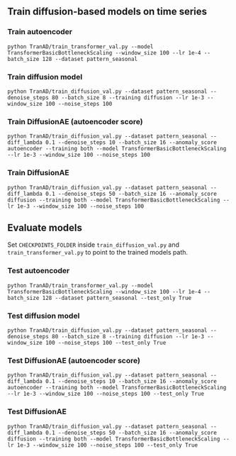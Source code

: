 ## Train diffusion-based models on time series

### Train autoencoder
```
python TranAD/train_transformer_val.py --model TransformerBasicBottleneckScaling --window_size 100 --lr 1e-4 --batch_size 128 --dataset pattern_seasonal
```

### Train diffusion model
```
python TranAD/train_diffusion_val.py --dataset pattern_seasonal --denoise_steps 80 --batch_size 8 --training diffusion --lr 1e-3 --window_size 100 --noise_steps 100 
```

### Train DiffusionAE (autoencoder score)
```
python TranAD/train_diffusion_val.py --dataset pattern_seasonal --diff_lambda 0.1 --denoise_steps 10 --batch_size 16 --anomaly_score autoencoder --training both --model TransformerBasicBottleneckScaling --lr 1e-3 --window_size 100 --noise_steps 100
```

### Train DiffusionAE
```
python TranAD/train_diffusion_val.py --dataset pattern_seasonal --diff_lambda 0.1 --denoise_steps 50 --batch_size 16 --anomaly_score diffusion --training both --model TransformerBasicBottleneckScaling --lr 1e-3 --window_size 100 --noise_steps 100
```

## Evaluate models


Set `CHECKPOINTS_FOLDER` inside `train_diffusion_val.py` and `train_transformer_val.py` to point to the trained models path.

### Test autoencoder
```
python TranAD/train_transformer_val.py --model TransformerBasicBottleneckScaling --window_size 100 --lr 1e-4 --batch_size 128 --dataset pattern_seasonal --test_only True
```

### Test diffusion model
```
python TranAD/train_diffusion_val.py --dataset pattern_seasonal --denoise_steps 80 --batch_size 8 --training diffusion --lr 1e-3 --window_size 100 --noise_steps 100 --test_only True
```

### Test DiffusionAE (autoencoder score)
```
python TranAD/train_diffusion_val.py --dataset pattern_seasonal --diff_lambda 0.1 --denoise_steps 10 --batch_size 16 --anomaly_score autoencoder --training both --model TransformerBasicBottleneckScaling --lr 1e-3 --window_size 100 --noise_steps 100 --test_only True
```

### Test DiffusionAE
```
python TranAD/train_diffusion_val.py --dataset pattern_seasonal --diff_lambda 0.1 --denoise_steps 50 --batch_size 16 --anomaly_score diffusion --training both --model TransformerBasicBottleneckScaling --lr 1e-3 --window_size 100 --noise_steps 100 --test_only True
```